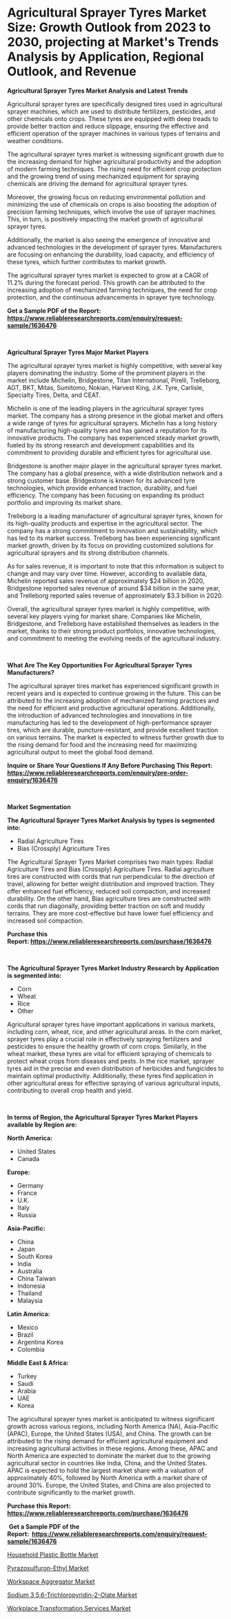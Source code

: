 <p><h1>Agricultural Sprayer Tyres Market Size: Growth Outlook from 2023 to 2030, projecting at Market's Trends Analysis by Application, Regional Outlook, and Revenue</h1></p><p><strong>Agricultural Sprayer Tyres Market Analysis and Latest Trends</strong></p>
<p><p>Agricultural sprayer tyres are specifically designed tires used in agricultural sprayer machines, which are used to distribute fertilizers, pesticides, and other chemicals onto crops. These tyres are equipped with deep treads to provide better traction and reduce slippage, ensuring the effective and efficient operation of the sprayer machines in various types of terrains and weather conditions.</p><p>The agricultural sprayer tyres market is witnessing significant growth due to the increasing demand for higher agricultural productivity and the adoption of modern farming techniques. The rising need for efficient crop protection and the growing trend of using mechanized equipment for spraying chemicals are driving the demand for agricultural sprayer tyres.</p><p>Moreover, the growing focus on reducing environmental pollution and minimizing the use of chemicals on crops is also boosting the adoption of precision farming techniques, which involve the use of sprayer machines. This, in turn, is positively impacting the market growth of agricultural sprayer tyres.</p><p>Additionally, the market is also seeing the emergence of innovative and advanced technologies in the development of sprayer tyres. Manufacturers are focusing on enhancing the durability, load capacity, and efficiency of these tyres, which further contributes to market growth.</p><p>The agricultural sprayer tyres market is expected to grow at a CAGR of 11.2% during the forecast period. This growth can be attributed to the increasing adoption of mechanized farming techniques, the need for crop protection, and the continuous advancements in sprayer tyre technology.</p></p>
<p><strong>Get a Sample PDF of the Report:&nbsp; <a href="https://www.reliableresearchreports.com/enquiry/request-sample/1636476">https://www.reliableresearchreports.com/enquiry/request-sample/1636476</a></strong></p>
<p>&nbsp;</p>
<p><strong>Agricultural Sprayer Tyres Major Market Players</strong></p>
<p><p>The agricultural sprayer tyres market is highly competitive, with several key players dominating the industry. Some of the prominent players in the market include Michelin, Bridgestone, Titan International, Pirelli, Trelleborg, AGT, BKT, Mitas, Sumitomo, Nokian, Harvest King, J.K. Tyre, Carlisle, Specialty Tires, Delta, and CEAT.</p><p>Michelin is one of the leading players in the agricultural sprayer tyres market. The company has a strong presence in the global market and offers a wide range of tyres for agricultural sprayers. Michelin has a long history of manufacturing high-quality tyres and has gained a reputation for its innovative products. The company has experienced steady market growth, fueled by its strong research and development capabilities and its commitment to providing durable and efficient tyres for agricultural use.</p><p>Bridgestone is another major player in the agricultural sprayer tyres market. The company has a global presence, with a wide distribution network and a strong customer base. Bridgestone is known for its advanced tyre technologies, which provide enhanced traction, durability, and fuel efficiency. The company has been focusing on expanding its product portfolio and improving its market share. </p><p>Trelleborg is a leading manufacturer of agricultural sprayer tyres, known for its high-quality products and expertise in the agricultural sector. The company has a strong commitment to innovation and sustainability, which has led to its market success. Trelleborg has been experiencing significant market growth, driven by its focus on providing customized solutions for agricultural sprayers and its strong distribution channels.</p><p>As for sales revenue, it is important to note that this information is subject to change and may vary over time. However, according to available data, Michelin reported sales revenue of approximately $24 billion in 2020, Bridgestone reported sales revenue of around $34 billion in the same year, and Trelleborg reported sales revenue of approximately $3.3 billion in 2020.</p><p>Overall, the agricultural sprayer tyres market is highly competitive, with several key players vying for market share. Companies like Michelin, Bridgestone, and Trelleborg have established themselves as leaders in the market, thanks to their strong product portfolios, innovative technologies, and commitment to meeting the evolving needs of the agricultural industry.</p></p>
<p>&nbsp;</p>
<p><strong>What Are The Key Opportunities For Agricultural Sprayer Tyres Manufacturers?</strong></p>
<p><p>The agricultural sprayer tires market has experienced significant growth in recent years and is expected to continue growing in the future. This can be attributed to the increasing adoption of mechanized farming practices and the need for efficient and productive agricultural operations. Additionally, the introduction of advanced technologies and innovations in tire manufacturing has led to the development of high-performance sprayer tires, which are durable, puncture-resistant, and provide excellent traction on various terrains. The market is expected to witness further growth due to the rising demand for food and the increasing need for maximizing agricultural output to meet the global food demand.</p></p>
<p><strong>Inquire or Share Your Questions If Any Before Purchasing This Report: <a href="https://www.reliableresearchreports.com/enquiry/pre-order-enquiry/1636476">https://www.reliableresearchreports.com/enquiry/pre-order-enquiry/1636476</a></strong></p>
<p>&nbsp;</p>
<p><strong>Market Segmentation</strong></p>
<p><strong>The Agricultural Sprayer Tyres Market Analysis by types is segmented into:</strong></p>
<p><ul><li>Radial Agriculture Tires</li><li>Bias (Crossply) Agriculture Tires</li></ul></p>
<p><p>The Agricultural Sprayer Tyres Market comprises two main types: Radial Agriculture Tires and Bias (Crossply) Agriculture Tires. Radial agriculture tires are constructed with cords that run perpendicular to the direction of travel, allowing for better weight distribution and improved traction. They offer enhanced fuel efficiency, reduced soil compaction, and increased durability. On the other hand, Bias agriculture tires are constructed with cords that run diagonally, providing better traction on soft and muddy terrains. They are more cost-effective but have lower fuel efficiency and increased soil compaction.</p></p>
<p><strong>Purchase this Report:&nbsp;<a href="https://www.reliableresearchreports.com/purchase/1636476">https://www.reliableresearchreports.com/purchase/1636476</a></strong></p>
<p>&nbsp;</p>
<p><strong>The Agricultural Sprayer Tyres Market Industry Research by Application is segmented into:</strong></p>
<p><ul><li>Corn</li><li>Wheat</li><li>Rice</li><li>Other</li></ul></p>
<p><p>Agricultural sprayer tyres have important applications in various markets, including corn, wheat, rice, and other agricultural areas. In the corn market, sprayer tyres play a crucial role in effectively spraying fertilizers and pesticides to ensure the healthy growth of corn crops. Similarly, in the wheat market, these tyres are vital for efficient spraying of chemicals to protect wheat crops from diseases and pests. In the rice market, sprayer tyres aid in the precise and even distribution of herbicides and fungicides to maintain optimal productivity. Additionally, these tyres find application in other agricultural areas for effective spraying of various agricultural inputs, contributing to overall crop health and yield.</p></p>
<p>&nbsp;</p>
<p><strong>In terms of Region, the Agricultural Sprayer Tyres Market Players available by Region are:</strong></p>
<p>
    <p> <strong> North America: </strong>
        <ul>
            <li>United States</li>
            <li>Canada</li>
        </ul>
        </p> 
    <p> <strong> Europe: </strong>
        <ul>
            <li>Germany</li>
            <li>France</li>
            <li>U.K.</li>
            <li>Italy</li>
            <li>Russia</li>
        </ul>
        </p> 
    <p> <strong> Asia-Pacific: </strong>
        <ul>
            <li>China</li>
            <li>Japan</li>
            <li>South Korea</li>
            <li>India</li>
            <li>Australia</li>
            <li>China Taiwan</li>
            <li>Indonesia</li>
            <li>Thailand</li>
            <li>Malaysia</li>
        </ul>
        </p> 
    <p> <strong> Latin America: </strong>
        <ul>
            <li>Mexico</li>
            <li>Brazil</li>
            <li>Argentina Korea</li>
            <li>Colombia</li>
        </ul>
        </p> 
    <p> <strong> Middle East & Africa: </strong>
        <ul>
            <li>Turkey</li>
            <li>Saudi</li>
            <li>Arabia</li>
            <li>UAE</li>
            <li>Korea</li>
        </ul>
    </p>
    </p>
<p><p>The agricultural sprayer tyres market is anticipated to witness significant growth across various regions, including North America (NA), Asia-Pacific (APAC), Europe, the United States (USA), and China. The growth can be attributed to the rising demand for efficient agricultural equipment and increasing agricultural activities in these regions. Among these, APAC and North America are expected to dominate the market due to the growing agricultural sector in countries like India, China, and the United States. APAC is expected to hold the largest market share with a valuation of approximately 40%, followed by North America with a market share of around 30%. Europe, the United States, and China are also projected to contribute significantly to the market growth.</p></p>
<p><strong>Purchase this Report: <a href="https://www.reliableresearchreports.com/purchase/1636476">https://www.reliableresearchreports.com/purchase/1636476</a></strong></p>
<p>&nbsp;<strong>Get a Sample PDF of the Report:&nbsp;&nbsp;<a href="https://www.reliableresearchreports.com/enquiry/request-sample/1636476">https://www.reliableresearchreports.com/enquiry/request-sample/1636476</a></strong></p>
<p><strong></strong></p>
<p><p><a href="https://www.linkedin.com/pulse/household-plastic-bottle-market-research-report-unlocks-analysis-ncoof/">Household Plastic Bottle Market</a></p><p><a href="https://www.linkedin.com/pulse/pyrazosulfuron-ethyl-market-size-share-amp-trends-analysis-94hre/">Pyrazosulfuron-Ethyl Market</a></p><p><a href="https://medium.com/@inner.zone.room/workspace-aggregator-market-size-cagr-trends-2024-2030-f899f8f8e184">Workspace Aggregator Market</a></p><p><a href="https://www.linkedin.com/pulse/sodium-356-trichloropyridin-2-olate-market-size-2023--5gyve/">Sodium 3,5,6-Trichloropyridin-2-Olate Market</a></p><p><a href="https://medium.com/@sight.lens.slot/workplace-transformation-services-market-analysis-its-cagr-market-segmentation-and-global-8808b8c8e830">Workplace Transformation Services Market</a></p></p>